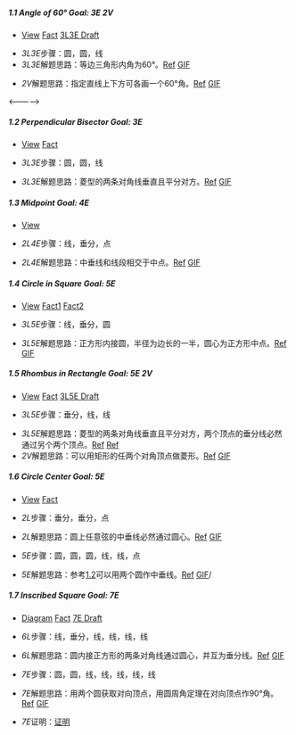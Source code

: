 ##### 1.1 Angle of 60° *Goal: 3E 2V*
- [View](images/level/angle60.png) [Fact](images/hints/Fact-Equilateral.png) [3L3E Draft](images/hints/Draft-Angle60.png) 
+ *3L3E*步骤：圆，圆，线
+ *3L3E*解题思路：等边三角形内角为60°。[Ref](solved/1.1.3L3E.png) [GIF](GIF/1.1.3L3E.gif)
- *2V*解题思路：指定直线上下方可各画一个60°角。[Ref](solved/1.1.2V.png) [GIF](GIF/1.1.2V.gif)


<---<A NAME="1.2"></A>-->
##### 1.2 Perpendicular Bisector *Goal: 3E*
- [View](images/level/perp-bisector.png) [Fact](images/hints/Fact-RhombusDiagonals.png) 
+ *3L3E*步骤：圆，圆，线
- *3L3E*解题思路：菱型的两条对角线垂直且平分对方。[Ref](solved/1.2.3L3E.png) [GIF](GIF/1.2.3L3E.gif)


##### 1.3 Midpoint *Goal: 4E*
- [View](images/level/midpoint.png) 
+ *2L4E*步骤：线，垂分，点
- *2L4E*解题思路：中垂线和线段相交于中点。[Ref](solved/1.3.2L4E.png) [GIF](GIF/1.3.2L4E.gif)


##### 1.4 Circle in Square *Goal: 5E*
- [View](images/level/circle-in-square.png) [Fact1](images/hints/Fact-SquareSymmetry.png) [Fact2](images/hints/Fact-Tangent.png) 
+ *3L5E*步骤：线，垂分，圆
- *3L5E*解题思路：正方形内接圆，半径为边长的一半，圆心为正方形中点。[Ref](solved/1.4.3L5E.png) [GIF](GIF/1.4.3L5E.gif)


##### 1.5 Rhombus in Rectangle *Goal: 5E 2V*
- [View](images/level/rhombus-in-rect.png) [Fact](images/hints/Fact-RhombusDiagonals.png) [3L5E Draft](images/hints/Draft-RhombusInRect.png) 
+ *3L5E*步骤：垂分，线，线
- *3L5E*解题思路：菱型的两条对角线垂直且平分对方，两个顶点的垂分线必然通过另个两个顶点。[Ref](solved/1.5.3L5E.png) [Ref](GIF/1.5.3L5E.gif)
- *2V*解题思路：可以用矩形的任两个对角顶点做菱形。[Ref](solved/1.5.2V.png) [GIF](GIF/1.5.2V.gif)


##### 1.6 Circle Center *Goal: 5E*
- [View](images/level/circle-center.png) [Fact](images/hints/Fact-CircumCircle.png) 
+ *2L*步骤：垂分，垂分，点
- *2L*解题思路：圆上任意弦的中垂线必然通过圆心。[Ref](solved/1.6.2L.png) [GIF](GIF/1.6.2L.gif)
+ *5E*步骤：圆，圆，圆，线，线，点
- *5E*解题思路：参考<A HREF="#1.2">1.2</A>可以用两个圆作中垂线。[Ref](solved/1.6.5E.png) [GIF](GIF/1.6.5E.gif)/


##### 1.7 Inscribed Square *Goal: 7E*
- [Diagram](images/level/square-in-circle.png) [Fact](images/hints/Fact-SquareDiagonals.png) [7E Draft](images/hints/Draft-SquareInCircle.png)
+ *6L*步骤：线，垂分，线，线，线，线
- *6L*解题思路：圆内接正方形的两条对角线通过圆心，并互为垂分线。[Ref](solved/1.7.6L.png) [GIF](GIF/1.7.6L.gif)
+ *7E*步骤：圆，圆，线，线，线，线，线
- *7E*解题思路：用两个圆获取对向顶点，用圆周角定理在对向顶点作90°角。[Ref](solved/1.7.7E.png) [GIF](GIF/1.7.7E.gif)
+ *7E*证明：[证明](proof/1.7.7E.png)

